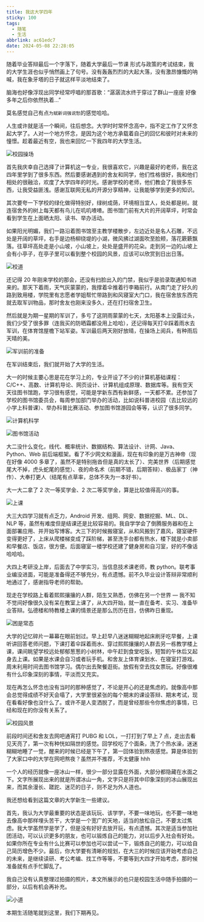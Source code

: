 ```yaml
---
title: 我这大学四年
sticky: 100
tags:
  - 随笔
  - 生活
abbrlink: ac61edc7
date: 2024-05-08 22:28:05
---
```


随着毕业答辩最后一个字落下，随着大学最后一节课 形式与政策的考试结束，我的大学生涯也似乎悄然画上了句号。没有轰轰烈烈的大起大落，没有激昂慷慨的呐喊，我在象牙塔的日子就这样平淡地结束了。

脑海也好像浮现出同学经常哼唱的那首歌：“潺潺流水终于穿过了群山一座座 好像多年之后你依然执着...”

莫名感觉自己有点`为赋新词强说愁`的感觉哈哈。

人生或许就是活一个瞬间，往后想念。大学时时常怀念高中，指不定工作了又怀念起大学了。人对一个地方怀念，是因为这个地方承载着自己的回忆和彼时对未来的憧憬。趁着最近有空，我也来回忆一下我四年的大学生活。

![校园操场](https://pic3.zhimg.com/80/v2-536b29ac88803fe2c4bdd8aa89ad8552_1440w.webp)

首先我庆幸自己选择了计算机这一专业，我很喜欢它，兴趣是最好的老师，我在这四年里学到了很多东西。然后要感谢遇到的舍友和同学，他们性格很好，我和他们相处的很融洽，欢度了大学四年的时光。感谢学校的老师，他们教会了我很多东西，让我受益匪浅。感谢互联网无私的开源分享精神，让我能够学到更多的知识。

其次要夸一下学校的绿化做得特别好，绿树成荫，环境相当宜人，处处都是树。就连宿舍外的树上每天都有鸟儿在叽叽喳喳。图书馆门前有大片的开阔草坪，时常会看到学生在上面晒太阳、读书、举办活动。

如果阳光明媚，我们一路沿着图书馆至主教学楼散步，左边近处是名人石雕，不远处是开阔的草坪，右手是边杨柳绕堤的小湖，微风拂过湖面吹至脸颊，落花簌簌飘落。往草坪高处走是小山坡，小山坡上，处处是盛开的花朵。走到另一边的山坡上会有小亭子，在亭子里可以看到整个校园的风景，应该可以欣赏到日出日落。

![校道](https://pic4.zhimg.com/80/v2-778576cfa1a19d1d10df4e44e0498c8f_1440w.webp)

还记得 20 年刚来学校的那会，还没有扫脸出入的门禁，我似乎是验录取通知书进来的。那天下着雨，天气灰蒙蒙的，我撑着伞推着行李箱前行。从南门走了好久的路到致用楼，学院里有志愿者学姐帮忙带路到和风寝室大门口，我在宿舍放东西完就去取军训物品，那时舍友也刚来没多久，还在打扫宿舍卫生。

然后就是为期一星期的军训了，多亏了这阴雨蒙蒙的七天，太阳基本上没露过头，我们少受了很多罪（连我买的防晒霜都没用上哈哈），还记得每天打伞踩着雨水去军训，在体育馆屋檐下站军姿。军训最后两天刚好放晴，在操场上阅兵，有种雨后天晴的美。

![军训前的准备](https://pic1.zhimg.com/80/v2-4ff242e1aa4af66899d7f1a2d3b58e68_1440w.webp)

在军训结束后，我们就开始了大学的生活。

大一的时候主要心思是花在学习上的，专业开设了不少的计算机基础课程：C/C++、高数、计算机导论、网页设计、计算机组成原理、数据库等。我有空天天往图书馆跑，学习很有感觉，可能是学新东西有新鲜感，一天都不累。还参加了学校的图书馆委员会，每周参加部门举办的活动，比如说科普进校园（去比较远的小学上科普课）、举办科普比赛活动、参加图书馆游园会等等，认识了很多同学。

![计算机科学](https://pic1.zhimg.com/80/v2-9efcc548e4d479f9fa715eb896016d84_1440w.webp)

![图书馆活动](https://pic2.zhimg.com/80/v2-9fda7ec1d935bda8949042dc466d6109_1440w.webp)

大二没什么变化，线代、概率统计、数据结构、算法设计、计网、Java、Python、Web 前后端框架。看了不少网文和漫画，现在有印象的是万古神帝（现在好像 4000 多章了，虽然不是特别拖沓但是真的太长了）、完美世界（后期感觉尾大不掉，虎头蛇尾的感觉）、夜的命名术（前期不错，后期答辩）、极品家丁（神作）、大奉打更人（结尾有点草率，总体不失为一本好书）。

大一大二拿了 2 次一等奖学金、2 次二等奖学金，算是比较值得高兴的事。

![上课](https://pic3.zhimg.com/80/v2-70e575b60fc803d56f24a176363accca_1440w.webp)

大三大四学习就有点乏力，Android 开发、组网、网安、数据挖掘、ML、DL、NLP 等，虽然有难度但是结课还是比较容易的。我自学学会了倒腾服务器和在上面部署应用、并开始写博客。大三下的时候搬寝室，从和风搬到了嘉风，寝室硬件变得更好了，上床从爬楼梯变成了踩阶梯，甚至洗手台都有热水，楼下就是小卖部和早餐店、饭店，很方便。后面寝室一楼学校还建了健身房和自习室，好的不像话哈哈哈。

大四上考研没上岸，后面去了中学实习，当信息技术课老师，教 python。联考事业编没进面，可能是准备得还不够充分，有点遗憾。前不久毕业设计答辩非常顺利地通过了，感谢指导老师的帮助。

现走在学校路上看着熙熙攘攘的人群，陌生又熟悉，仿佛在另一个世界 — 我不知不觉间好像很久没有呆在教室上课了，从大四开始，就一直在备考、实习、准备毕业答辩。弘德楼和特教楼上课的情景还是那么历历在目，仿佛昨日重现。

![困是常态](https://pic1.zhimg.com/80/v2-5ae4b52daba195b19ce8666451d8f4ec_1440w.webp)

大学的记忆碎片一幕幕在眼前划过。早上赶早八迷迷糊糊地起床刷牙吃早餐，上课听讲回答老师问题，下课打着伞踩着雨水、穿过熙熙攘攘的人群去另一栋教学楼上课，课间眺望学校远处郁郁葱葱的小树林，中午赶到食堂吃饭，短暂的午休后又起身去上课。如果是水课会自习或者玩手机。和舍友上体育课划水、在寝室打游戏。周末利用时间去图书馆学习。偶尔出去聚餐逛街。放假有空去找女票玩。好像很难有什么印象深刻的事情，平淡而又充实。

现在再怎么怀念也没有当时的那种感觉了，不论是开心的还是焦虑的。就像高中那会总觉得成绩不好天会塌了，大学里很紧张的每个期末的课设答辩、期末考试，现在看看好像也没什么了。或许不是人变洒脱了，而是曾经那些令你焦虑的事情，已经和现在的你没有关系了。

![校园风景](https://pic3.zhimg.com/80/v2-c9483ce8cafa6dd96641c56b2baacc7e_1440w.webp)

前段时间还和舍友去网吧通宵打 PUBG 和 LOL，一打打到了早上 7 点，走出去看见天亮了，第一次有种恍如隔世的感觉。回学校吃了个面条，洗了个热水澡，迷迷糊糊地睡了一觉，醒来的时候已经是下午了，第一回体验到熬夜感觉。算是体验到了大家口中的大学在网吧熬夜？虽然并不推荐，不太健康 hhh

一个人的经历就像一座冰山一样，很少一部分显露在外面，大部分都隐藏在水面之下。文字所展现出来的就是所谓冰山一角，文字只是将其中印象深刻的冰山展现出来，而其余漫长、蹉跎、迷茫的日子，则不足为外人道也。

我还想给看到这篇文章的大学新生一些建议。

首先，我认为大学最重要的状态是该玩玩、该学学，不要一味地玩，也不要一味地去像高中那样埋头苦干，大学是一个宽广的天地，适当的放松自己，不要太过焦虑。我大学虽然学是学了，但是没有好好去放开玩，有点遗憾。其次是适当参加社团活动，可以认识更多的朋友，也可以锻炼自己的能力，对以后步入社会有好处。如果你所在专业有什么比赛可以参加也可以尝试一下，锻炼自己的能力，可以给自己简历增色不少。最后，你大学要有清晰的规划，在大三的时候应该开始考虑自己的未来，是继续读研、考公考编、找工作等等，不要等到大四才开始考虑，那时候准备就有点手忙脚乱了。

我自己没有认真整理过拍摄的照片，本文所展示的也只是校园生活中随手拍摄的一部分，以后有机会再补充。

![小道](https://pic3.zhimg.com/80/v2-610edced8532eae1dd4d79d238c25c46_1440w.webp)

本期生活随笔就到这里，我们下期再见。
